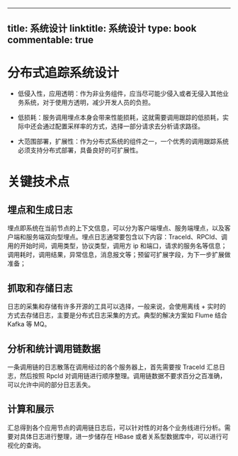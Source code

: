 
---
title: 系统设计
linktitle: 系统设计
type: book
commentable: true
---

# 分布式追踪系统设计

- 低侵入性，应用透明：作为非业务组件，应当尽可能少侵入或者无侵入其他业务系统，对于使用方透明，减少开发人员的负担。

- 低损耗：服务调用埋点本身会带来性能损耗，这就需要调用跟踪的低损耗，实际中还会通过配置采样率的方式，选择一部分请求去分析请求路径。

- 大范围部署，扩展性：作为分布式系统的组件之一，一个优秀的调用跟踪系统必须支持分布式部署，具备良好的可扩展性。

# 关键技术点

## 埋点和生成日志

埋点即系统在当前节点的上下文信息，可以分为客户端埋点、服务端埋点，以及客户端和服务端双向型埋点。埋点日志通常要包含以下内容：TraceId、RPCId、调用的开始时间，调用类型，协议类型，调用方 ip 和端口，请求的服务名等信息；调用耗时，调用结果，异常信息，消息报文等；预留可扩展字段，为下一步扩展做准备；

## 抓取和存储日志

日志的采集和存储有许多开源的工具可以选择，一般来说，会使用离线 + 实时的方式去存储日志，主要是分布式日志采集的方式。典型的解决方案如 Flume 结合 Kafka 等 MQ。

## 分析和统计调用链数据

一条调用链的日志散落在调用经过的各个服务器上，首先需要按 TraceId 汇总日志，然后按照 RpcId 对调用链进行顺序整理。调用链数据不要求百分之百准确，可以允许中间的部分日志丢失。

## 计算和展示

汇总得到各个应用节点的调用链日志后，可以针对性的对各个业务线进行分析。需要对具体日志进行整理，进一步储存在 HBase 或者关系型数据库中，可以进行可视化的查询。

    